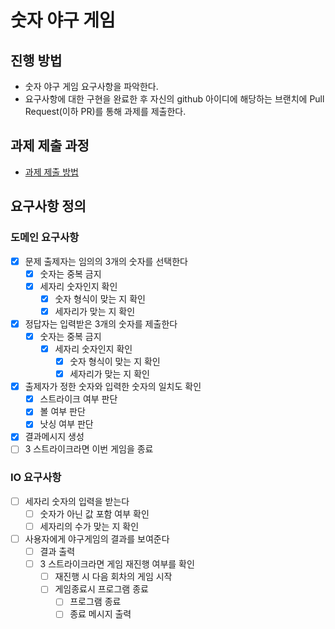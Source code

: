 # 숫자 야구 게임
## 진행 방법
* 숫자 야구 게임 요구사항을 파악한다.
* 요구사항에 대한 구현을 완료한 후 자신의 github 아이디에 해당하는 브랜치에 Pull Request(이하 PR)를 통해 과제를 제출한다.

## 과제 제출 과정
* [과제 제출 방법](https://github.com/next-step/nextstep-docs/tree/master/precourse)

## 요구사항 정의
### 도메인 요구사항
- [x] 문제 출제자는 임의의 3개의 숫자를 선택한다
    - [x] 숫자는 중복 금지
    - [x] 세자리 숫자인지 확인
        - [x] 숫자 형식이 맞는 지 확인
        - [x] 세자리가 맞는 지 확인
- [x] 정답자는 입력받은 3개의 숫자를 제출한다
    - [x] 숫자는 중복 금지
        - [x] 세자리 숫자인지 확인
            - [x] 숫자 형식이 맞는 지 확인
            - [x] 세자리가 맞는 지 확인
- [x] 출제자가 정한 숫자와 입력한 숫자의 일치도 확인
    - [x] 스트라이크 여부 판단
    - [x] 볼 여부 판단
    - [x] 낫싱 여부 판단
- [x] 결과메시지 생성
- [ ] 3 스트라이크라면 이번 게임을 종료
### IO 요구사항
- [ ] 세자리 숫자의 입력을 받는다
    - [ ] 숫자가 아닌 값 포함 여부 확인
    - [ ] 세자리의 수가 맞는 지 확인
- [ ] 사용자에게 야구게임의 결과를 보여준다
    - [ ] 결과 출력
    - [ ] 3 스트라이크라면 게임 재진행 여부를 확인
        - [ ] 재진행 시 다음 회차의 게임 시작
        - [ ] 게임종료시 프로그램 종료
            - [ ] 프로그램 종료
            - [ ] 종료 메시지 출력
